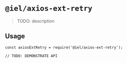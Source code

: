# `@iel/axios-ext-retry`

> TODO: description

## Usage

```
const axiosExtRetry = require('@iel/axios-ext-retry');

// TODO: DEMONSTRATE API
```
